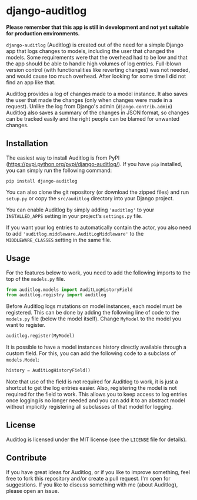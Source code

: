 django-auditlog
===============

**Please remember that this app is still in development and not yet suitable for production environments.**

```django-auditlog``` (Auditlog) is created out of the need for a simple Django app that logs changes to models, including the user that changed the models. Some requirements were that the overhead had to be low and that the app should be able to handle high volumes of log entries. Full-blown version control (with functionalities like reverting changes) was not needed, and would cause too much overhead. After looking for some time I did not find an app like that.

Auditlog provides a log of changes made to a model instance. It also saves the user that made the changes (only when changes were made in a request). Unlike the log from Django's admin (```django.contrib.admin```) Auditlog also saves a summary of the changes in JSON format, so changes can be tracked easily and the right people can be blamed for unwanted changes.

Installation
------------

The easiest way to install Auditlog is from PyPI (https://pypi.python.org/pypi/django-auditlog/). If you have ```pip``` installed, you can simply run the following command:

```pip install django-auditlog```

You can also clone the git repository (or download the zipped files) and run ```setup.py``` or copy the ```src/auditlog``` directory into your Django project.

You can enable Auditlog by simply adding ```'auditlog'``` to your ```INSTALLED_APPS``` setting in your project's ```settings.py``` file.

If you want your log entries to automatically contain the actor, you also need to add ```'auditlog.middleware.AuditLogMiddleware'``` to the ```MIDDLEWARE_CLASSES``` setting in the same file.

Usage
-----

For the features below to work, you need to add the following imports to the top of the ```models.py``` file.

```python
from auditlog.models import AuditLogHistoryField
from auditlog.registry import auditlog
```

Before Auditlog logs mutations on model instances, each model must be registered. This can be done by adding the following line of code to the ```models.py``` file (below the model itself). Change ```MyModel``` to the model you want to register.

```python
auditlog.register(MyModel)
```

It is possible to have a model instances history directly available through a custom field. For this, you can add the following code to a subclass of ```models.Model```:

```python
history = AuditLogHistoryField()
```

Note that use of the field is not required for Auditlog to work, it is just a shortcut to get the log entries easier. Also, registering the model is not required for the field to work. This allows you to keep access to log entries once logging is no longer needed and you can add it to an abstract model without implicitly registering all subclasses of that model for logging.

License
-------

Auditlog is licensed under the MIT license (see the ```LICENSE``` file for details).

Contribute
----------

If you have great ideas for Auditlog, or if you like to improve something, feel free to fork this repository and/or create a pull request. I'm open for suggestions. If you like to discuss something with me (about Auditlog), please open an issue.

